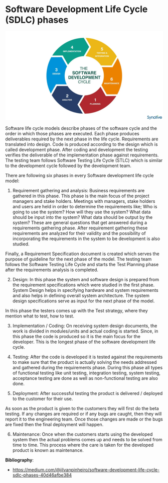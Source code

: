 # Software Development Life Cycle (SDLC) phases

![SDLC](./files/sdlc/0_qZ1JOnVpPokvnr69.webp "SDLC Phases")

Software life cycle models describe phases of the software cycle and the order in which those phases are executed. Each phase produces deliverables required by the next phase in the life cycle. Requirements are translated into design. Code is produced according to the design which is called development phase. After coding and development the testing verifies the deliverable of the implementation phase against requirements. The testing team follows Software Testing Life Cycle (STLC) which is similar to the development cycle followed by the development team.

There are following six phases in every Software development life cycle model:

1) Requirement gathering and analysis: Business requirements are gathered in this phase. This phase is the main focus of the project managers and stake holders. Meetings with managers, stake holders and users are held in order to determine the requirements like; Who is going to use the system? How will they use the system? What data should be input into the system? What data should be output by the system? These are general questions that get answered during a requirements gathering phase. After requirement gathering these requirements are analyzed for their validity and the possibility of incorporating the requirements in the system to be development is also studied.

Finally, a Requirement Specification document is created which serves the purpose of guideline for the next phase of the model. The testing team follows the Software Testing Life Cycle and starts the Test Planning phase after the requirements analysis is completed.

2) Design: In this phase the system and software design is prepared from the requirement specifications which were studied in the first phase. System Design helps in specifying hardware and system requirements and also helps in defining overall system architecture. The system design specifications serve as input for the next phase of the model.

In this phase the testers comes up with the Test strategy, where they mention what to test, how to test.

3) Implementation / Coding: On receiving system design documents, the work is divided in modules/units and actual coding is started. Since, in this phase the code is produced so it is the main focus for the developer. This is the longest phase of the software development life cycle.

4) Testing: After the code is developed it is tested against the requirements to make sure that the product is actually solving the needs addressed and gathered during the requirements phase. During this phase all types of functional testing like unit testing, integration testing, system testing, acceptance testing are done as well as non-functional testing are also done.

5) Deployment: After successful testing the product is delivered / deployed to the customer for their use.

As soon as the product is given to the customers they will first do the beta testing. If any changes are required or if any bugs are caught, then they will report it to the engineering team. Once those changes are made or the bugs are fixed then the final deployment will happen.

6) Maintenance: Once when the customers starts using the developed system then the actual problems comes up and needs to be solved from time to time. This process where the care is taken for the developed product is known as maintenance.

**Bibliography**:
- https://medium.com/@jilvanpinheiro/software-development-life-cycle-sdlc-phases-40d46afbe384
